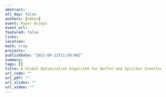 ```yaml
---
abstract: 
all_day: false
authors: [admin]
event: Paper Accept
event_url: 
featured: false
links:
location: 
math: true
projects:
publishDate: "2022-09-13T11:58:00Z"
summary: 
tags: []
title: A Global Optimization Algorithm for Buffer and Splitter Insertion in Adiabatic Quantum-Flux-Parametron Circuits is accepted by ASPDAC 2023
url_code: ""
url_pdf: ""
url_slides: ""
url_video: ""
---
```

